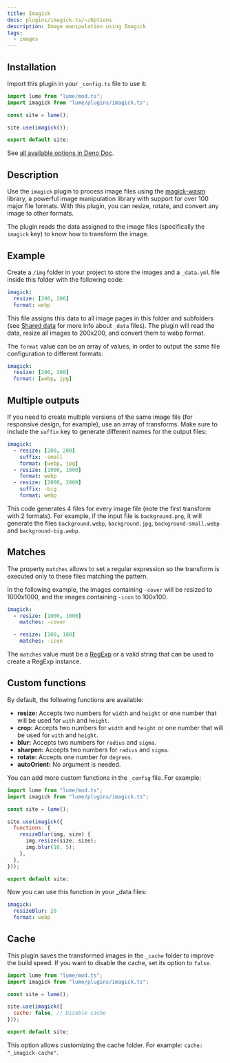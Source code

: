 ```yaml
---
title: Imagick
docs: plugins/imagick.ts/~/Options
description: Image manipulation using Imagick
tags:
  - images
---
```


## Installation

Import this plugin in your `_config.ts` file to use it:

```js
import lume from "lume/mod.ts";
import imagick from "lume/plugins/imagick.ts";

const site = lume();

site.use(imagick());

export default site;
```

See
[all available options in Deno Doc](https://doc.deno.land/https/deno.land/x/lume/plugins/imagick.ts/~/Options).

## Description

Use the `imagick` plugin to process image files using the
[magick-wasm](https://github.com/dlemstra/magick-wasm) library, a powerful image
manipulation library with support for over 100 major file formats. With this
plugin, you can resize, rotate, and convert any image to other formats.

The plugin reads the data assigned to the image files (specifically the
`imagick` key) to know how to transform the image.

## Example

Create a `/img` folder in your project to store the images and a `_data.yml`
file inside this folder with the following code:

<lume-code>

```yml { title="/img/_data.yml" }
imagick:
  resize: [200, 200]
  format: webp
```

</lume-code>

This file assigns this data to all image pages in this folder and subfolders
(see [Shared data](../docs/creating-pages/shared-data.md) for more info about
`_data` files). The plugin will read the data, resize all images to 200x200, and
convert them to webp format.

The `format` value can be an array of values, in order to output the same file
configuration to different formats:

<lume-code>

```yml { title="/img/_data.yml" }
imagick:
  resize: [200, 200]
  format: [webp, jpg]
```

</lume-code>

## Multiple outputs

If you need to create multiple versions of the same image file (for responsive
design, for example), use an array of transforms. Make sure to include the
`suffix` key to generate different names for the output files:

<lume-code>

```yml { title="/img/_data.yml" }
imagick:
  - resize: [200, 200]
    suffix: -small
    format: [webp, jpg]
  - resize: [1000, 1000]
    format: webp
  - resize: [2000, 2000]
    suffix: -big
    format: webp
```

</lume-code>

This code generates 4 files for every image file (note the first transform with
2 formats). For example, if the input file is `background.png`, it will generate
the files `background.webp`, `background.jpg`, `background-small.webp` and
`background-big.webp`.

## Matches

The property `matches` allows to set a regular expression so the transform is
executed only to these files matching the pattern.

In the following example, the images containing `-cover` will be resized to
1000x1000, and the images containing `-icon` to 100x100.

<lume-code>

```yml { title="/img/_data.yml" }
imagick:
  - resize: [1000, 1000]
    matches: -cover

  - resize: [100, 100]
    matches: -icon
```

</lume-code>

The `matches` value must be a
[RegExp](https://developer.mozilla.org/docs/Web/JavaScript/Reference/Global_Objects/RegExp)
or a valid string that can be used to create a RegExp instance.

## Custom functions

By default, the following functions are available:

- **resize:** Accepts two numbers for `width` and `height` or one number that
  will be used for `with` and `height`.
- **crop:** Accepts two numbers for `width` and `height` or one number that will
  be used for `with` and `height`.
- **blur:** Accepts two numbers for `radius` and `sigma`.
- **sharpen:** Accepts two numbers for `radius` and `sigma`.
- **rotate:** Accepts one number for `degrees`.
- **autoOrient:** No argument is needed.

You can add more custom functions in the `_config` file. For example:

```js
import lume from "lume/mod.ts";
import imagick from "lume/plugins/imagick.ts";

const site = lume();

site.use(imagick({
  functions: {
    resizeBlur(img, size) {
      img.resize(size, size);
      img.blur(10, 5);
    },
  },
}));

export default site;
```

Now you can use this function in your _data files:

```yml { title="/img/_data.yml" }
imagick:
  resizeBlur: 20
  format: webp
```

## Cache

This plugin saves the transformed images in the `_cache` folder to improve the
build speed. If you want to disable the cache, set its option to `false`.

```js
import lume from "lume/mod.ts";
import imagick from "lume/plugins/imagick.ts";

const site = lume();

site.use(imagick({
  cache: false, // Disable cache
}));

export default site;
```

This option allows customizing the cache folder. For example:
`cache: "_imagick-cache"`.

